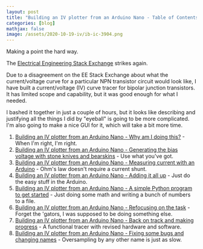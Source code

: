```yaml
---
layout: post
title: "Building an IV plotter from an Arduino Nano - Table of Contents"
categories: [blog]
mathjax: false
image: /assets/2020-10-19-iv/ib-ic-3904.png
---
```

Making a point the hard way.

The [Electrical Engineering Stack Exchange](https://electronics.stackexchange.com/) strikes again.

Due to a disagreement on the EE Stack Exchange about what the current/voltage curve for a particular NPN transistor circuit would look like, I have built a current/voltage (IV) curve tracer for bipolar junction transistors. It has limited scope and capability, but it was good enough for what I needed.

I bashed it together in just a couple of hours, but it looks like describing and justifying all the things I did by "eyeball" is going to be more complicated.  I'm also going to make a nice GUI for it, which will take a bit more time.

1. [Building an IV plotter from an Arduino Nano - Why am I doing this?](iv-1a) - When I'm right, I'm right.
2. [Building an IV plotter from an Arduino Nano - Generating the bias voltage with stone knives and bearskins](iv-2) - Use what you've got.
3. [Building an IV plotter from an Arduino Nano - Measuring current with an Arduino](iv3) - Ohm's law doesn't require a current shunt.
4. [Building an IV plotter from an Arduino Nano - Adding it all up](iv4) - Just do the easy stuff in the Arduino.
5. [Building an IV plotter from an Arduino Nano - A simple Python program to get started](iv5) - Just doing some math and writing a bunch of numbers to a file.
6. [Building an IV plotter from an Arduino Nano - Refocusing on the task](iv6) - Forget the 'gators, I was supposed to be doing something else.
7. [Building an IV plotter from an Arduino Nano - Back on track and making progress](iv7) - A functional tracer with revised hardware and software.
8. [Building an IV plotter from an Arduino Nano - Fixing some bugs and changing names](iv-8) - Oversampling by any other name is just as slow.
